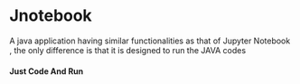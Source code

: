 # Jnotebook
A java application having similar functionalities as that of Jupyter Notebook , the only difference is that it is designed to run the JAVA codes
#### Just Code And Run
